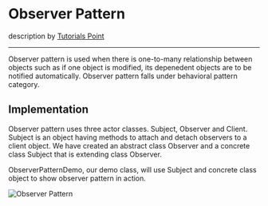 # Observer Pattern
description by [Tutorials Point](https://www.tutorialspoint.com/design_pattern/observer_pattern.htm)

---

Observer pattern is used when there is one-to-many relationship between objects such as if one object is modified, its depenedent objects are to be notified automatically. Observer pattern falls under behavioral pattern category.

## Implementation

Observer pattern uses three actor classes. Subject, Observer and Client. Subject is an object having methods to attach and detach observers to a client object. We have created an abstract class Observer and a concrete class Subject that is extending class Observer.

ObserverPatternDemo, our demo class, will use Subject and concrete class object to show observer pattern in action.

![Observer Pattern](https://www.tutorialspoint.com/design_pattern/images/observer_pattern_uml_diagram.jpg)
